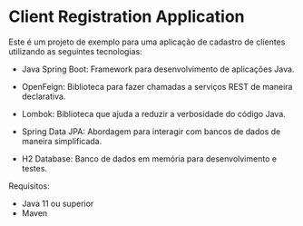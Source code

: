 # Client Registration Application
Este é um projeto de exemplo para uma aplicação de cadastro de clientes utilizando as seguintes tecnologias:

- Java Spring Boot: Framework para desenvolvimento de aplicações Java.

- OpenFeign: Biblioteca para fazer chamadas a serviços REST de maneira declarativa.

- Lombok: Biblioteca que ajuda a reduzir a verbosidade do código Java.

- Spring Data JPA: Abordagem para interagir com bancos de dados de maneira simplificada.

- H2 Database: Banco de dados em memória para desenvolvimento e testes.

Requisitos:

- Java 11 ou superior
- Maven
